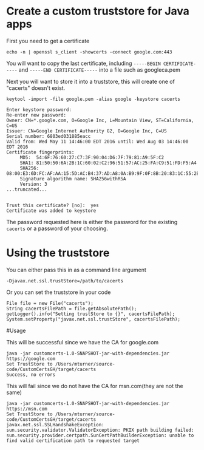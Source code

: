 # Create a custom truststore for Java apps

First you need to get a certificate

`echo -n | openssl s_client -showcerts -connect google.com:443`

You will want to copy the last certificate, including `-----BEGIN CERTIFICATE-----`
and `-----END CERTIFICATE-----` into a file such as googleca.pem



Next you will want to store it into a truststore, this will create one of "cacerts" doesn't exist.

`keytool -import -file google.pem -alias google -keystore cacerts`


    Enter keystore password:  
    Re-enter new password: 
    Owner: CN=*.google.com, O=Google Inc, L=Mountain View, ST=California, C=US
    Issuer: CN=Google Internet Authority G2, O=Google Inc, C=US
    Serial number: 6803ed031885eacc
    Valid from: Wed May 11 14:46:00 EDT 2016 until: Wed Aug 03 14:46:00 EDT 2016
    Certificate fingerprints:
    	 MD5:  54:6F:76:60:27:C7:3F:90:04:D6:7F:79:81:A9:5F:C2
    	 SHA1: 81:50:50:6A:2B:1C:60:02:C2:96:51:57:AC:25:FA:C9:51:FD:F5:A4
    	 SHA256: 08:00:E3:6D:FC:AF:AA:15:5D:AC:B4:37:AD:A8:0A:B9:9F:0F:8B:20:83:1C:55:2B:0E:82:F4:3E:14:8E:91:1F
    	 Signature algorithm name: SHA256withRSA
    	 Version: 3
    ...truncated...
    
    
    Trust this certificate? [no]:  yes
    Certificate was added to keystore


The password requested here is either the password for the existing `cacerts` or a password of your choosing.


# Using the truststore

You can either pass this in as a command line argument

    -Djavax.net.ssl.trustStore=/path/to/cacerts

Or you can set the truststore in your code

    File file = new File("cacerts");
	String cacertsFilePath = file.getAbsolutePath();
	getLogger().info("Setting trustStore to {}", cacertsFilePath);
	System.setProperty("javax.net.ssl.trustStore", cacertsFilePath);


#Usage

This will be successful since we have the CA for google.com

    java -jar customcerts-1.0-SNAPSHOT-jar-with-dependencies.jar https://google.com
    Set TrustStore to /Users/mturner/source-code/CustomCertsGH/target/cacerts
    Success, no errors

This will fail since we do not have the CA for msn.com(they are not the same)

    java -jar customcerts-1.0-SNAPSHOT-jar-with-dependencies.jar https://msn.com
    Set TrustStore to /Users/mturner/source-code/CustomCertsGH/target/cacerts
    javax.net.ssl.SSLHandshakeException: sun.security.validator.ValidatorException: PKIX path building failed: sun.security.provider.certpath.SunCertPathBuilderException: unable to find valid certification path to requested target



